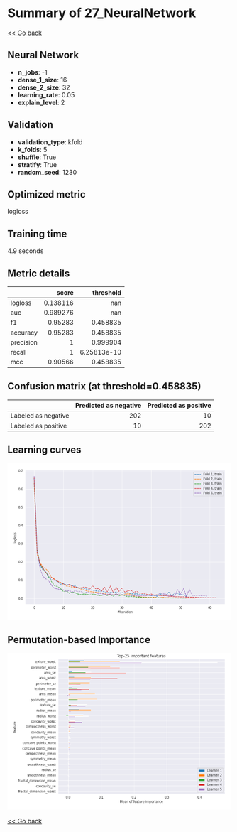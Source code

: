# Summary of 27_NeuralNetwork

[<< Go back](../README.md)


## Neural Network
- **n_jobs**: -1
- **dense_1_size**: 16
- **dense_2_size**: 32
- **learning_rate**: 0.05
- **explain_level**: 2

## Validation
 - **validation_type**: kfold
 - **k_folds**: 5
 - **shuffle**: True
 - **stratify**: True
 - **random_seed**: 1230

## Optimized metric
logloss

## Training time

4.9 seconds

## Metric details
|           |    score |     threshold |
|:----------|---------:|--------------:|
| logloss   | 0.138116 | nan           |
| auc       | 0.989276 | nan           |
| f1        | 0.95283  |   0.458835    |
| accuracy  | 0.95283  |   0.458835    |
| precision | 1        |   0.999904    |
| recall    | 1        |   6.25813e-10 |
| mcc       | 0.90566  |   0.458835    |


## Confusion matrix (at threshold=0.458835)
|                     |   Predicted as negative |   Predicted as positive |
|:--------------------|------------------------:|------------------------:|
| Labeled as negative |                     202 |                      10 |
| Labeled as positive |                      10 |                     202 |

## Learning curves
![Learning curves](learning_curves.png)

## Permutation-based Importance
![Permutation-based Importance](permutation_importance.png)

[<< Go back](../README.md)
